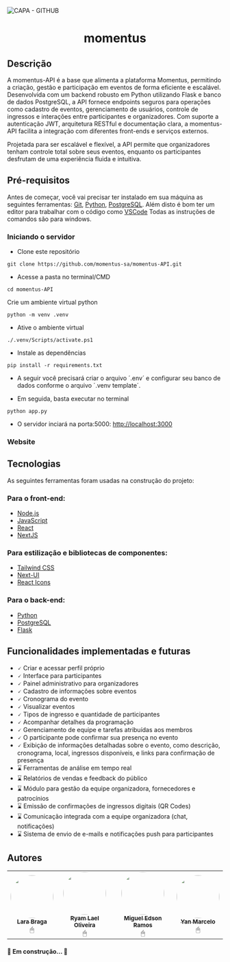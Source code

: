 ![CAPA - GITHUB](https://github.com/user-attachments/assets/9f65d5a1-9604-4685-aa7d-2ecfe42bef73)

<h1 align="center">momentus</h1>

## Descrição

A momentus-API é a base que alimenta a plataforma Momentus, permitindo a criação, gestão e participação em eventos de forma eficiente e escalável. Desenvolvida com um backend robusto em Python utilizando Flask e banco de dados PostgreSQL, a API fornece endpoints seguros para operações como cadastro de eventos, gerenciamento de usuários, controle de ingressos e interações entre participantes e organizadores.
Com suporte a autenticação JWT, arquitetura RESTful e documentação clara, a momentus-API facilita a integração com diferentes front-ends e serviços externos.

Projetada para ser escalável e flexível, a API permite que organizadores tenham controle total sobre seus eventos, enquanto os participantes desfrutam de uma experiência fluida e intuitiva.

## Pré-requisitos

Antes de começar, você vai precisar ter instalado em sua máquina as seguintes ferramentas: [Git](https://git-scm.com), [Python](https://nodejs.org/pt), [PostgreSQL](https://www.postgresql.org/). Além disto é bom ter um editor para trabalhar com o código como [VSCode](https://code.visualstudio.com) Todas as instruções de comandos são para windows.

### Iniciando o servidor
- Clone este repositório

```
git clone https://github.com/momentus-sa/momentus-API.git
```

- Acesse a pasta no terminal/CMD

```
cd momentus-API
```

Crie um ambiente virtual python

```
python -m venv .venv
```

- Ative o ambiente virtual

```
./.venv/Scripts/activate.ps1
```

- Instale as dependências

```
pip install -r requirements.txt
```

- A seguir você precisará criar o arquivo ´.env´ e configurar seu banco de dados conforme o arquivo ´.venv template´.

- Em seguida, basta executar no terminal

```
python app.py
```

- O servidor inciará na porta:5000: [http://localhost:3000](http://127.0.0.1:5000)

### Website


## Tecnologias

As seguintes ferramentas foram usadas na construção do projeto:

### Para o front-end:
- [Node.js](https://nodejs.org/en/)
- [JavaScript](https://developer.mozilla.org/pt-BR/docs/Web/JavaScript)
- [React](https://pt-br.reactjs.org/)
- [NextJS](https://reactnative.dev/)

### Para estilização e bibliotecas de componentes:
- [Tailwind CSS](https://tailwindcss.com)
- [Next-UI](https://nextui.org)
- [React Icons](https://react-icons.github.io/react-icons/)

### Para o back-end:
- [Python](https://www.python.org)
- [PostgreSQL](https://www.postgresql.org)
- [Flask](https://flask.palletsprojects.com/en/stable/)

## Funcionalidades implementadas e futuras
- 🗸 Criar e acessar perfil próprio
- 🗸 Interface para participantes
- 🗸 Painel administrativo para organizadores
- 🗸 Cadastro de informações sobre eventos
- 🗸 Cronograma do evento
- 🗸 Visualizar eventos
- 🗸 Tipos de ingresso e quantidade de participantes
- 🗸 Acompanhar detalhes da programação
- 🗸 Gerenciamento de equipe e tarefas atribuídas aos membros
- 🗸 O participante pode confirmar sua presença no evento
- 🗸 Exibição de informações detalhadas sobre o evento, como descrição, cronograma, local, ingressos disponíveis, e links para confirmação de presença
- ⌛ Ferramentas de análise em tempo real
- ⌛ Relatórios de vendas e feedback do público
- ⌛ Módulo para gestão da equipe organizadora, fornecedores e patrocínios
- ⌛ Emissão de confirmações de ingressos digitais (QR Codes)
- ⌛ Comunicação integrada com a equipe organizadora (chat, notificações)
- ⌛ Sistema de envio de e-mails e notificações push para participantes

## Autores
<table>
  <tr>
    <td align="center"><a href="https://github.com/lars-brg"><img style="border-radius: 50%;" src="https://avatars.githubusercontent.com/u/118675951?v=4" width="100px;" alt=""/><br /><sub><b>Lara Braga</b></sub></a><br />🖱
    <td align="center"><a href="https://github.com/RyamLael"><img style="border-radius: 50%;" src="https://avatars.githubusercontent.com/u/128926385?v=4" width="100px;" alt=""/><br /><sub><b>Ryam Lael Oliveira</b></sub></a><br />🖱
    <td align="center"><a href="https://github.com/Miguel-Edson"><img style="border-radius: 50%;" src="https://media.licdn.com/dms/image/v2/D4D03AQFtILnptJjTyA/profile-displayphoto-shrink_400_400/profile-displayphoto-shrink_400_400/0/1713018411022?e=1746057600&v=beta&t=2RPrLkepgdsXLmUjYzZOcYfZMQzqH1_FQ5KFw5_Zuis" width="100px;" alt=""/><br /><sub><b>Miguel Edson Ramos</b></sub></a><br />🖱
    <td align="center"><a href="https://github.com/YanMarcelo"><img style="border-radius: 50%;" src="https://avatars.githubusercontent.com/u/128822295?v=4" width="100px;" alt=""/><br /><sub><b>Yan Marcelo</b></sub></a><br />🖱
  </tr>
</table>

<h4 align="start"> 
🚧 Em construção... 🚧  
</h4>
